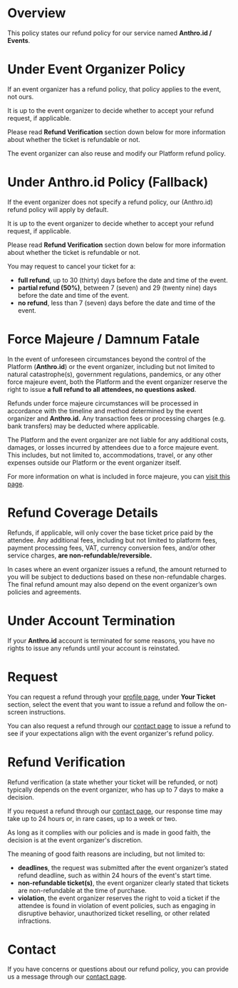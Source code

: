 # Overview
This policy states our refund policy for our service named **Anthro.id / Events**.

# Under Event Organizer Policy
If an event organizer has a refund policy, that policy applies to the event, not ours.

It is up to the event organizer to decide whether to accept your refund request, if applicable.

Please read **Refund Verification** section down below for more information about whether the ticket is refundable or not.

The event organizer can also reuse and modify our Platform refund policy.

# Under Anthro.id Policy (Fallback)
If the event organizer does not specify a refund policy, our (Anthro.id) refund policy will apply by default.

It is up to the event organizer to decide whether to accept your refund request, if applicable.

Please read **Refund Verification** section down below for more information about whether the ticket is refundable or not.

You may request to cancel your ticket for a:
- **full refund**, up to 30 (thirty) days before the date and time of the event.
- **partial refund (50%)**, between 7 (seven) and 29 (twenty nine) days before the date and time of the event.
- **no refund**, less than 7 (seven) days before the date and time of the event.

# Force Majeure / Damnum Fatale
In the event of unforeseen circumstances beyond the control of the Platform (**Anthro.id**) or the event organizer, including but not limited to natural catastrophe(s), government regulations, pandemics, or any other force majeure event, both the Platform and the event organizer reserve the right to issue **a full refund to all attendees, no questions asked**.

Refunds under force majeure circumstances will be processed in accordance with the timeline and method determined by the event organizer and **Anthro.id.** Any transaction fees or processing charges (e.g. bank transfers) may be deducted where applicable.

The Platform and the event organizer are not liable for any additional costs, damages, or losses incurred by attendees due to a force majeure event. This includes, but not limited to, accommodations, travel, or any other expenses outside our Platform or the event organizer itself.

For more information on what is included in force majeure, you can [visit this page](https://en.wikipedia.org/wiki/Force_majeure).

# Refund Coverage Details
Refunds, if applicable, will only cover the base ticket price paid by the attendee. Any additional fees, including but not limited to platform fees, payment processing fees, VAT, currency conversion fees, and/or other service charges, **are non-refundable/reversible.**

In cases where an event organizer issues a refund, the amount returned to you will be subject to deductions based on these non-refundable charges. The final refund amount may also depend on the event organizer’s own policies and agreements.

# Under Account Termination
If your **Anthro.id** account is terminated for some reasons, you have no rights to issue any refunds until your account is reinstated.

# Request
You can request a refund through your [profile page](/user/profile), under **Your Ticket** section, select the event that you want to issue a refund  and follow the on-screen instructions.

You can also request a refund through our [contact page](/contact) to issue a refund to see if your expectations align with the event organizer's refund policy.

# Refund Verification
Refund verification (a state whether your ticket will be refunded, or not) typically depends on the event organizer, who has up to 7 days to make a decision.

If you request a refund through our [contact page](/contact), our response time may take up to 24 hours or, in rare cases, up to a week or two.

As long as it complies with our policies and is made in good faith, the decision is at the event organizer's discretion.

The meaning of good faith reasons are including, but not limited to:
- **deadlines**, the request was submitted after the event organizer’s stated refund deadline, such as within 24 hours of the event's start time.
- **non-refundable ticket(s)**, the event organizer clearly stated that tickets are non-refundable at the time of purchase.
- **violation**, the event organizer reserves the right to void a ticket if the attendee is found in violation of event policies, such as engaging in disruptive behavior, unauthorized ticket reselling, or other related infractions.

# Contact
If you have concerns or questions about our refund policy, you can provide us a message through our [contact page](/contact).
